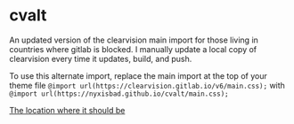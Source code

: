 # cvalt
An updated version of the clearvision main import for those living in countries where gitlab is blocked. I manually update a local copy of clearvision every time it updates, build, and push.

To use this alternate import, replace the main import at the top of your theme file
`@import url(https://clearvision.gitlab.io/v6/main.css);`
with 
`@import url(https://nyxisbad.github.io/cvalt/main.css);`

[The location where it should be](https://prnt.sc/zzeb3u)
